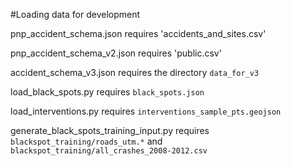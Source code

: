 #Loading data for development

pnp_accident_schema.json requires 'accidents_and_sites.csv'

pnp_accident_schema_v2.json requires 'public.csv'

accident_schema_v3.json requires the directory `data_for_v3`

load_black_spots.py requires `black_spots.json`

load_interventions.py requires `interventions_sample_pts.geojson`

generate_black_spots_training_input.py requires `blackspot_training/roads_utm.*` and `blackspot_training/all_crashes_2008-2012.csv`
